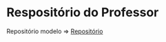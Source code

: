 # Respositório do Professor
Repositório modelo => [Repositório](https://github.com/web-dev-fiap/oficina-front-2025)